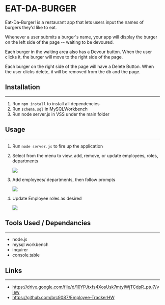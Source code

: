 # EAT-DA-BURGER
Eat-Da-Burger! is a restaurant app that lets users input the names of burgers they'd like to eat.

Whenever a user submits a burger's name, your app will display the burger on the left side of the page -- waiting to be devoured.

Each burger in the waiting area also has a Devour button. When the user clicks it, the burger will move to the right side of the page.

Each burger on the right side of the page will have a Delete Button. When the user clicks delete, it will be removed from the db and the page.

## Installation
---
1. Run `npm install` to install all dependencies
2. Run `schema.sql` in MySQLWorkbench
3. Run node server.js in VSS under the main folder

## Usage
---
1. Run `node server.js` to fire up the application
2. Select from the menu to view, add, remove, or update employees, roles, departments

    ![](./images/AppStartup.JPG)

3. Add employees/ departments, then follow prompts

    ![](./images/AddEmployee.JPG)
    
4. Update Employee roles as desired 

    ![](./images/UpdateEmployee.JPG)


## Tools Used / Dependancies
---
* node.js
* mysql workbench
* inquirer
* console.table 

## Links 
---
* https://drive.google.com/file/d/10YPJtxfs4XosUsk7mtyIWjTCdpR_ptu7/view
* https://github.com/brc9087/Employee-TrackerHW
